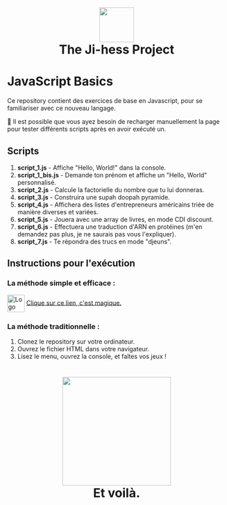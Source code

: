 <div align="center">
      <h1> <img src="https://upload.wikimedia.org/wikipedia/commons/6/6a/JavaScript-logo.png" width="80px"><br/>The Ji-hess Project</h1>
     </div>
     
# JavaScript Basics

Ce repository contient des exercices de base en Javascript, pour se familiariser avec ce nouveau langage.

🚨 Il est possible que vous ayez besoin de recharger manuellement la page pour tester différents scripts après en avoir exécuté un.

## Scripts

1. **script_1.js** - Affiche "Hello, World!" dans la console.
2. **script_1_bis.js** - Demande ton prénom et affiche un "Hello, World" personnalisé.
3. **script_2.js** - Calcule la factorielle du nombre que tu lui donneras.
4. **script_3.js** - Construira une supah doopah pyramide.
5. **script_4.js** - Affichera des listes d'entrepreneurs américains triée de manière diverses et variées.
6. **script_5.js** - Jouera avec une array de livres, en mode CDI discount.
7. **script_6.js** - Effectuera une traduction d'ARN en protéines (m'en demandez pas plus, je ne saurais pas vous l'expliquer).
8. **script_7.js** - Te répondra des trucs en mode "djeuns".

## Instructions pour l'exécution

### La méthode simple et efficace : 

<div>
  <img src="https://iili.io/Jn267G2.th.png" alt="Logo" width="40px" style="vertical-align: middle;">
  <a href="https://ikramiste.github.io/JS_Exos_Basiques/" target="_blank">Clique sur ce lien, c'est magique.</a>
</div>

### La méthode traditionnelle :

1. Clonez le repository sur votre ordinateur.
2. Ouvrez le fichier HTML dans votre navigateur.
3. Lisez le menu, ouvrez la console, et faîtes vos jeux !

<div align="center">
      <h1><img src="https://i.redd.it/ejl7r7lnef661.jpg" width="250px"><br/>Et voilà.</h1>
     </div>
